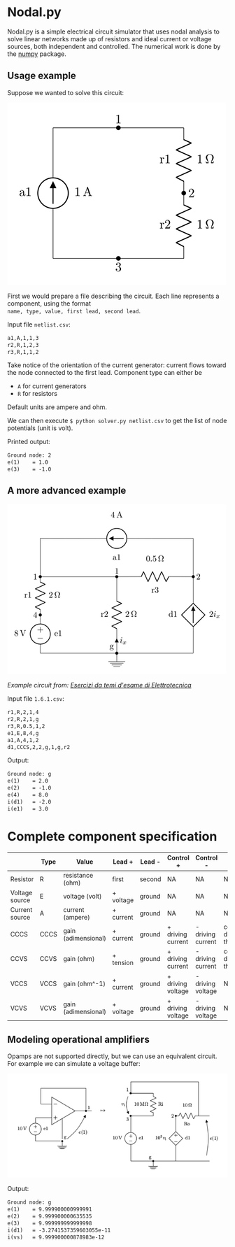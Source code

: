 # Nodal.py
Nodal.py is a simple electrical circuit simulator that uses nodal analysis to solve linear networks made up of resistors and ideal current or voltage sources, both independent and controlled. The numerical work is done by the [numpy](https://www.numpy.org/) package.

## Usage example
Suppose we wanted to solve this circuit:

![Circuit diagram](doc/simple.png)

First we would prepare a file describing the circuit. Each line represents a component, using the format    
`name, type, value, first lead, second lead`.

Input file `netlist.csv`:
```
a1,A,1,1,3
r2,R,1,2,3
r3,R,1,1,2
```

Take notice of the orientation of the current generator: current flows toward the node connected to the first lead. Component type can either be
* `A` for current generators
* `R` for resistors

Default units are ampere and ohm.

We can then execute `$ python solver.py netlist.csv` to get the list of node potentials (unit is volt).

Printed output:
```
Ground node: 2
e(1)    = 1.0
e(3)    = -1.0
```

## A more advanced example

![Circuit diagram](doc/1.6.1.png)

_Example circuit from: [Esercizi da temi d'esame di Elettrotecnica](http://home.deib.polimi.it/damore/download/temiDEsame.pdf)_

Input file `1.6.1.csv`:
```
r1,R,2,1,4
r2,R,2,1,g
r3,R,0.5,1,2
e1,E,8,4,g
a1,A,4,1,2
d1,CCCS,2,2,g,1,g,r2
```

Output:
```
Ground node: g
e(1)    = 2.0
e(2)    = -1.0
e(4)    = 8.0
i(d1)   = -2.0
i(e1)   = 3.0
```

# Complete component specification

| | Type | Value | Lead + | Lead - | Control + | Control - | Driver |
|---|---|---|---|---|---|---|---|
Resistor | R | resistance (ohm) | first | second | NA | NA | NA |
Voltage source | E | voltage (volt) | + voltage | ground | NA | NA | NA |
Current source | A | current (ampere) | + current | ground | NA | NA | NA |
CCCS | CCCS | gain (adimensional) | + current | ground | + driving current | - driving current | component determining the current |
CCVS | CCVS | gain (ohm) | + tension | ground | + driving current | - driving current | component determining the current |
VCCS | VCCS | gain (ohm^-1) | + current | ground | + driving voltage | - driving voltage | NA |
VCVS | VCVS | gain (adimensional) | + voltage | ground | + driving voltage | - driving voltage | NA |

## Modeling operational amplifiers
Opamps are not supported directly, but we can use an equivalent circuit. For example we can simulate a voltage buffer:

![Voltage buffer circuit diagram](doc/buffer.png)

Output:
```
Ground node: g
e(1)    = 9.999900000999991
e(2)    = 9.999900000635535
e(3)    = 9.999999999999998
i(d1)   = -3.2741537359603055e-11
i(vs)   = 9.999900000878983e-12
```
